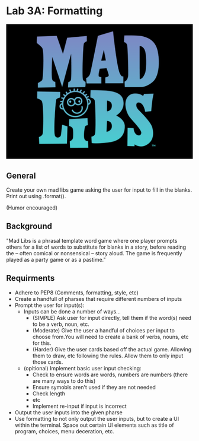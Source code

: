 # Lab 3A: Formatting

![](/assets/madlibs.png)

## General
Create your own mad libs game asking the user for input to fill in the blanks. Print out using .format\(\).

\(Humor encouraged\)

## Background

"Mad Libs is a phrasal template word game where one player prompts others for a list of words to substitute for blanks in a story, before reading the – often comical or nonsensical – story aloud. The game is frequently played as a party game or as a pastime."

## Requirments

* Adhere to PEP8 (Comments, formatting, style, etc)
* Create a handfull of pharses that require different numbers of inputs
* Prompt the user for input(s):
    * Inputs can be done a number of ways... 
        * (SIMPLE) Ask user for input directly, tell them if the word(s) need to be a verb, noun, etc. 
        * (Moderate) Give the user a handful of choices per input to choose from.You will need to create a bank of verbs, nouns, etc for this. 
        * (Harder) Give the user cards based off the actual game. Allowing them to draw, etc following the rules. Allow them to only input those cards. 
    * (opitional) Implement basic user input checking:
        * Check to ensure words are words, numbers are numbers (there are many ways to do this)
        * Ensure symobls aren't used if they are not needed
        * Check length
        * etc
        * Implement re-input if input is incorrect
* Output the user inputs into the given pharse
* Use formatting to not only output the user inputs, but to create a UI within the terminal. Space out certain UI elements such as title of program, choices, menu deceration, etc. 
